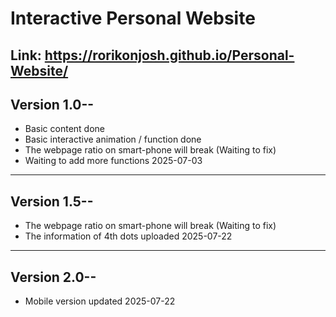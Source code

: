# Interactive Personal Website
Link: https://rorikonjosh.github.io/Personal-Website/
--------------------------------------------------------------------------------------------
## Version 1.0--
- Basic content done
- Basic interactive animation / function done
- The webpage ratio on smart-phone will break (Waiting to fix)
- Waiting to add more functions
2025-07-03
--------------------------------------------------------------------------------------------
## Version 1.5--
- The webpage ratio on smart-phone will break (Waiting to fix)
- The information of 4th dots uploaded
2025-07-22
--------------------------------------------------------------------------------------------
## Version 2.0--
- Mobile version updated
2025-07-22
